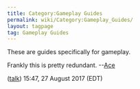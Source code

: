 ```yaml
---
title: Category:Gameplay Guides
permalink: wiki/Category:Gameplay_Guides/
layout: tagpage
tag: Gameplay Guides
---
```


These are guides specifically for gameplay.

Frankly this is pretty redundant. --[Ace](/wiki/User%3AAces "wikilink")
([talk](/wiki/User_talk:Aces "wikilink")) 15:47, 27 August 2017 (EDT)

